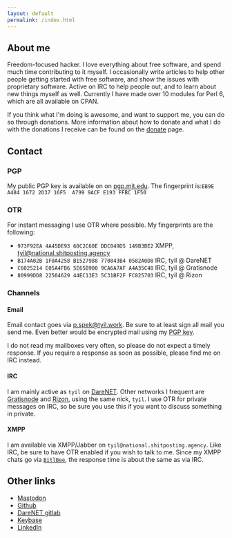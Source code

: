 ```yaml
---
layout: default
permalink: /index.html
---
```


## About me
Freedom-focused hacker. I love everything about free software, and spend much
time contributing to it myself. I occasionally write articles to help other
people getting started with free software, and show the issues with proprietary
software. Active on IRC to help people out, and to learn about new things
myself as well. Currently I have made over 10 modules for Perl 6, which are all
available on CPAN.

If you think what I'm doing is awesome, and want to support me, you can do so
through donations. More information about how to donate and what I do with the
donations I receive can be found on the [donate][Donate] page.

## Contact
### PGP
My public PGP key is available on on [pgp.mit.edu][pubkey]. The fingerprint
is:`EB9E A484 1672 2D37 16F5  A799 9ACF E193 FFBC 1F50`

### OTR
For instant messaging I use OTR where possible. My fingerprints are the following:

- `973F92EA 4A45DE93 60C2C60E DDC049D5 149B3BE2` XMPP, tyil@national.shitposting.agency
- `B174A02B 1F0A4258 B1527988 770843B4 0582A0D8` IRC, tyil @ DareNET
- `C6025214 E05A4FB6 5E65B900 9CA6A7AF A4A35C48` IRC, tyil @ Gratisnode
- `80999DD8 22504629 44EC13E3 5C31BF2F FC825703` IRC, tyil @ Rizon

### Channels
####  Email
Email contact goes via [p.spek@tyil.work][mail]. Be sure to at least sign all
mail you send me. Even better would be encrypted mail using my [PGP
key][pubkey].

I do not read my mailboxes very often, so please do not expect a timely
response. If you require a response as soon as possible, please find me on IRC
instead.

#### IRC
I am mainly active as `tyil` on [DareNET][darenet]. Other networks I frequent
are [Gratisnode][freenode] and [Rizon][rizon], using the same nick, `tyil`. I
use OTR for private messages on IRC, so be sure you use this if you want to
discuss something in private.

#### XMPP
I am available via XMPP/Jabber on `tyil@national.shitposting.agency`. Like IRC,
be sure to have OTR enabled if you wish to talk to me. Since my XMPP chats go
via [`BitlBee`][bitlbee], the response time is about the same as via IRC.

## Other links
- [Mastodon][mastodon]
- [Github][github]
- [DareNET gitlab][c.darenet]
- [Keybase][keybase]
- [LinkedIn][linkedin]

[linkedin]: https://www.linkedin.com/in/patrickspek?
[bitlbee]: https://www.bitlbee.org/main.php/news.r.html
[mail]: mailto:p.spek@tyil.work
[c.darenet]: https://c.darenet.org/u/tyil
[darenet]: https://darenet.org
[freenode]: https://freenode.net
[github]: https://github.com/Tyil
[keybase]: https://keybase.io/tyil
[pubkey]: https://pgp.mit.edu/pks/lookup?op=vindex&search=0x9ACFE193FFBC1F50
[rizon]: https://rizon.net
[mastodon]: https://mastodon.social/web/accounts/34234
[donate]: /donate
